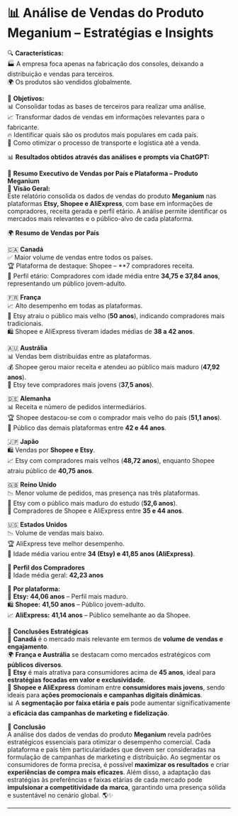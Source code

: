 # 📊 Análise de Vendas do Produto Meganium – Estratégias e Insights  

🔍 **Características:**  
🏭 A empresa foca apenas na fabricação dos consoles, deixando a distribuição e vendas para terceiros.  
🌍 Os produtos são vendidos globalmente.  

🎯 **Objetivos:**  
📊 Consolidar todas as bases de terceiros para realizar uma análise.  
📈 Transformar dados de vendas em informações relevantes para o fabricante.  
🔥 Identificar quais são os produtos mais populares em cada país.  
🚚 Como otimizar o processo de transporte e logística até a venda.  

📊 **Resultados obtidos através das análises e prompts via ChatGPT:**  

📌 **Resumo Executivo de Vendas por País e Plataforma – Produto Meganium**  
🔎 **Visão Geral:**  
Este relatório consolida os dados de vendas do produto **Meganium** nas plataformas **Etsy, Shopee e AliExpress**, com base em informações de compradores, receita gerada e perfil etário. A análise permite identificar os mercados mais relevantes e o público-alvo de cada plataforma.  

🌍 **Resumo de Vendas por País**  

🇨🇦 **Canadá**  
✅ Maior volume de vendas entre todos os países.  
🏆 Plataforma de destaque: Shopee – **7 compradores receita.  
👥 Perfil etário: Compradores com idade média entre **34,75 e 37,84 anos**, representando um público jovem-adulto.  

🇫🇷 **França**  
📈 Alto desempenho em todas as plataformas.  
🛒 Etsy atraiu o público mais velho (**50 anos**), indicando compradores mais tradicionais.  
🛍️ Shopee e AliExpress tiveram idades médias de **38 a 42 anos**.  

🇦🇺 **Austrália**  
📊 Vendas bem distribuídas entre as plataformas.  
💰 Shopee gerou maior receita e atendeu ao público mais maduro (**47,92 anos**).  
🔹 Etsy teve compradores mais jovens (**37,5 anos**).  

🇩🇪 **Alemanha**  
📊 Receita e número de pedidos intermediários.  
🏆 Shopee destacou-se com o comprador mais velho do país (**51,1 anos**).  
👥 Público das demais plataformas entre **42 e 44 anos**.  

🇯🇵 **Japão**  
🛍️ Vendas por **Shopee e Etsy**.  
📈 Etsy com compradores mais velhos (**48,72 anos**), enquanto Shopee atraiu público de **40,75 anos**.  

🇬🇧 **Reino Unido**  
📉 Menor volume de pedidos, mas presença nas três plataformas.  
🎯 Etsy com o público mais maduro do estudo (**52,6 anos**).  
🛒 Compradores de Shopee e AliExpress entre **35 e 44 anos**.  

🇺🇸 **Estados Unidos**  
📉 Volume de vendas mais baixo.  
🏆 AliExpress teve melhor desempenho.  
👥 Idade média variou entre **34 (Etsy) e 41,85 anos (AliExpress)**.  

👥 **Perfil dos Compradores**  
🎯 Idade média geral: **42,23 anos**  

🔹 **Por plataforma:**  
🛒 **Etsy:** **44,06 anos** – Perfil mais maduro.  
🛍️ **Shopee:** **41,50 anos** – Público jovem-adulto.  
📈 **AliExpress:** **41,14 anos** – Público semelhante ao da Shopee.  

🧩 **Conclusões Estratégicas**  
📌 **Canadá** é o mercado mais relevante em termos de **volume de vendas e engajamento**.  
🌍 **França e Austrália** se destacam como mercados estratégicos com **públicos diversos**.  
🎯 **Etsy** é mais atrativa para consumidores acima de **45 anos**, ideal para **estratégias focadas em valor e exclusividade**.  
📱 **Shopee e AliExpress** dominam entre **consumidores mais jovens**, sendo ideais para **ações promocionais e campanhas digitais dinâmicas**.  
📊 A **segmentação por faixa etária e país** pode aumentar significativamente a **eficácia das campanhas de marketing e fidelização**.  

🏁 **Conclusão**  
A análise dos dados de vendas do produto **Meganium** revela padrões estratégicos essenciais para otimizar o desempenho comercial. Cada plataforma e país têm particularidades que devem ser consideradas na formulação de campanhas de marketing e distribuição. Ao segmentar os consumidores de forma precisa, é possível **maximizar os resultados** e criar **experiências de compra mais eficazes**. Além disso, a adaptação das estratégias às preferências e faixas etárias de cada mercado pode **impulsionar a competitividade da marca**, garantindo uma presença sólida e sustentável no cenário global. 🌎✨  

---

